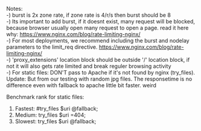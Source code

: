 Notes:<br>
-) burst is 2x zone rate, if zone rate is 4/r/s then burst should be 8<br>
-) Its important to add burst, if it doesnt exist, many request will be blocked, because browser usually open many request to open a page. read it here why: https://www.nginx.com/blog/rate-limiting-nginx/<br>
-) For most deployments, we recommend including the burst and nodelay parameters to the limit_req directive. https://www.nginx.com/blog/rate-limiting-nginx/<br>
-) 'proxy_extensions' location block should be outside '/' location block, if not it will also gets rate limited and break reguler browsing activity<br>
-) For static files: DON'T pass to Apache if it's not found by nginx (try_files). Update: But from our testing with random jpg files. The responsetime is no difference even with fallback to apache little bit faster. weird


Benchmark rank for static files:
1. Fastest: #try_files      $uri @fallback;
2. Medium: try_files      $uri =404;
3. Slowest: try_files      $uri @fallback;
